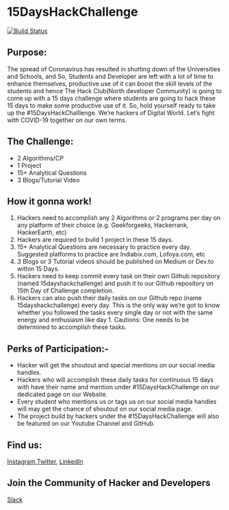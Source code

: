 # 15DaysHackChallenge
[![Build Status](https://travis-ci.com/genialkartik/Ethical-Learner-Devs.svg?token=qsA8ffqdq33DoPxFWVqZ&branch=master)](https://travis-ci.com/genialkartik/Ethical-Learner-Devs)
## Purpose:

The spread of Coronavirus has resulted in shutting down of the Universities and Schools, and So, Students and Developer are left with a lot of time to enhance themselves, productive use of it can boost the skill levels of the students and hence The Hack Club(North developer Community) is going to come up with a 15 days challenge where students are going to hack these 15 days to make some productive use of it. So, hold yourself ready to take up the #15DaysHackChalllenge.
We’re hackers of Digital World. Let’s fight with COVID-19 together on our own terms.
 

## The Challenge:
- 2 Algorithms/CP 
- 1 Project
- 15+ Analytical Questions
- 3 Blogs/Tutorial Video
 
## How it gonna work!
1. Hackers need to accomplish any 2 Algorithms or 2 programs per day on any platform of their choice (e.g. Geekforgeeks, Hackerrank, HackerEarth, etc)
2. Hackers are required to build 1 project in these 15 days.
3. 15+ Analytical Questions are necessary to practice every day. Suggested platforms to practice are Indiabix.com, Lofoya.com, etc
4. 3 Blogs or 3 Tutorial videos should be published on Medium or Dev.to within 15 Days.
5. Hackers need to keep commit every task on their own Github repository (named 15dayshackchallenge) and push it to our Github repository on 15th Day of Challenge completion.
6. Hackers can also push their daily tasks on our Github repo (name 15dayshackchallenge) every day. This is the only way we’re got to know whether you followed the tasks every single day or not with the same energy and enthusiasm like day 1.
Cautions: One needs to be determined to accomplish these tasks.
 

## Perks of Participation:- 
- Hacker will get the shoutout and special mentions on our social media handles.
- Hackers who will accomplish these daily tasks for continuous 15 days with have their name and mention under #15DaysHackChallenge on our dedicated page on our Website.
- Every student who mentions us or tags us on our social media handles will may get the chance of shoutout on our social media page.
- The project build by hackers under the #15DaysHackChallenge will also be featured on our Youtube Channel and GitHub.

## Find us:
[Instagram](https://www.instagram.com/thehackclub_ndc),[Twitter](https://twitter.com/thehackclub_ndc), [LinkedIn](https://www.linkedin.com/company/thehackclub-ndc)
## Join the Community of Hacker and Developers
[Slack](https://www.shortto.com/thehackclub)
